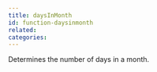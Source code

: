```yaml
---
title: daysInMonth
id: function-daysinmonth
related:
categories:
---
```


Determines the number of days in a month.